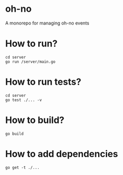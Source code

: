 # oh-no

A monorepo for managing oh-no events

# How to run?

```shell
cd server
go run /server/main.go
```

# How to run tests?

```shell
cd server
go test ./... -v
```

# How to build?

```shell
go build
```

# How to add dependencies

```shell
go get -t ./...
```
